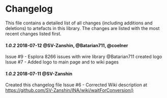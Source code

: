 # Changelog
This file contains a detailed list of all changes (including additions and deletions) to artefacts in this library. The changes are listed with the most recent changes listed first.

#### *1.0.2*   2018-07-12    @SV-Zanshin, @Batarian711, @coelner
Issue #9 - Esplora 8266 issues with wire library
@Batarian711 created logo
Issue #7 - Added logo to main page and to wiki pages

#### *1.0.2*   2018-07-11    @SV-Zanshin
Created this changelog file
Issue #6 - Corrected Wiki description at https://github.com/SV-Zanshin/INA/wiki/waitForConversion()
